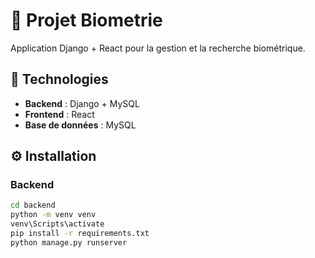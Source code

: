 # 🧬 Projet Biometrie

Application Django + React pour la gestion et la recherche biométrique.

## 🚀 Technologies

- **Backend** : Django + MySQL
- **Frontend** : React
- **Base de données** : MySQL

## ⚙️ Installation

### Backend

```bash
cd backend
python -m venv venv
venv\Scripts\activate
pip install -r requirements.txt
python manage.py runserver
```
